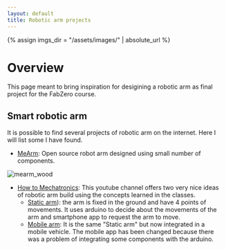 ```yaml
---
layout: default
title: Robotic arm projects
---
```


{% assign imgs_dir = "/assets/images/" | absolute_url %}

# Overview

This page meant to bring inspiration for desigining a robotic arm as final project for the FabZero course.


## Smart robotic arm

It is possible to find several projects of robotic arm on the internet.
Here I will list some I have found.

* [MeArm](https://mearm.com): Open source robot arm designed using small number of components.

![mearm_wood]({{imgs_dir}}/mearm_wood.png)

* [How to Mechatronics](): This youtube channel offers two very nice ideas of robotic arm build using the concepts learned in the classes.
	* [Static arm](https://www.youtube.com/watch?v=_B3gWd3A_SI&t=316s)): the arm is fixed in the ground and have 4 points of movements. It uses arduino to decide about the movements of the arm and smartphone app to request the arm to move. 
	* [Mobile arm](https://www.youtube.com/watch?v=LBNRGBY5zN8): It is the same "Static arm" but now integrated in a mobile vehicle. The mobile app has been changed because there was a problem of integrating some components with the arduino.